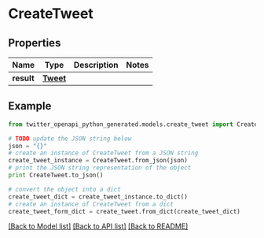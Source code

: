 # CreateTweet


## Properties

Name | Type | Description | Notes
------------ | ------------- | ------------- | -------------
**result** | [**Tweet**](Tweet.md) |  | 

## Example

```python
from twitter_openapi_python_generated.models.create_tweet import CreateTweet

# TODO update the JSON string below
json = "{}"
# create an instance of CreateTweet from a JSON string
create_tweet_instance = CreateTweet.from_json(json)
# print the JSON string representation of the object
print CreateTweet.to_json()

# convert the object into a dict
create_tweet_dict = create_tweet_instance.to_dict()
# create an instance of CreateTweet from a dict
create_tweet_form_dict = create_tweet.from_dict(create_tweet_dict)
```
[[Back to Model list]](../README.md#documentation-for-models) [[Back to API list]](../README.md#documentation-for-api-endpoints) [[Back to README]](../README.md)


